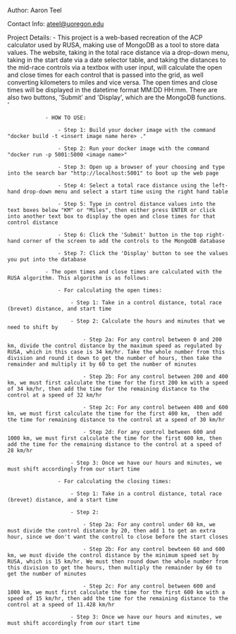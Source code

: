 Author: Aaron Teel

Contact Info: ateel@uoregon.edu

Project Details: - This project is a web-based recreation of the ACP calculator used by RUSA, making use of MongoDB as a tool to store data values. The website, taking in the total race distance via a drop-down menu, taking in the start date via a date selector table, and taking the distances to the mid-race controls via a textbox with user input, will calculate the open and close times for each control that is passed into the grid, as well converting kilometers to miles and vice versa. The open times and close times will be displayed in the datetime format MM:DD HH:mm. There are also two buttons, 'Submit' and 'Display', which are the MongoDB functions. '

                - HOW TO USE: 
                    
                    - Step 1: Build your docker image with the command "docker build -t <insert image name here> ."

                    - Step 2: Run your docker image with the command "docker run -p 5001:5000 <image name>"

                    - Step 3: Open up a browser of your choosing and type into the search bar "http://localhost:5001" to boot up the web page

                    - Step 4: Select a total race distance using the left-hand drop-down menu and select a start time using the right hand table

                    - Step 5: Type in control distance values into the text boxes below "KM" or "Miles", then either press ENTER or click into another text box to display the open and close times for that control distance
    
                    - Step 6: Click the 'Submit' button in the top right-hand corner of the screen to add the controls to the MongoDB database

                    - Step 7: Click the 'Display' button to see the values you put into the database 

                - The open times and close times are calculated with the RUSA algorithm. This algorithm is as follows:

                    - For calculating the open times:

                        - Step 1: Take in a control distance, total race (brevet) distance, and start time

                        - Step 2: Calculate the hours and minutes that we need to shift by

                            - Step 2a: For any control between 0 and 200 km, divide the control distance by the maximum speed as regulated by RUSA, which in this case is 34 km/hr. Take the whole number from this division and round it down to get the number of hours, then take the remainder and multiply it by 60 to get the number of minutes 

                            - Step 2b: For any control between 200 and 400 km, we must first calculate the time for the first 200 km with a speed of 34 km/hr, then add the time for the remaining distance to the control at a speed of 32 km/hr 

                            - Step 2c: For any control between 400 and 600 km, we must first calculate the time for the first 400 km,  then add the time for remaining distance to the control at a speed of 30 km/hr 

                            - Step 2d: For any control between 600 and 1000 km, we must first calculate the time for the first 600 km, then add the time for the remaining distance to the control at a speed of 28 km/hr 

                        - Step 3: Once we have our hours and minutes, we must shift accordingly from our start time 

                    - For calculating the closing times:

                        - Step 1: Take in a control distance, total race (brevet) distance, and a start time

                        - Step 2: 

                            - Step 2a: For any control under 60 km, we must divide the control distance by 20, then add 1 to get an extra hour, since we don't want the control to close before the start closes

                            - Step 2b: For any control bewteen 60 and 600 km, we must divide the control distance by the minimum speed set by RUSA, which is 15 km/hr. We must then round down the whole number from this division to get the hours, then multiply the remainder by 60 to get the number of minutes

                            - Step 2c: For any control between 600 and 1000 km, we must first calculate the time for the first 600 km with a speed of 15 km/hr, then add the time for the remaining distance to the control at a speed of 11.428 km/hr

                        - Step 3: Once we have our hours and minutes, we must shift accordingly from our start time
